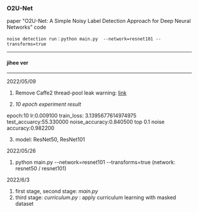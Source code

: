 ### O2U-Net
paper "O2U-Net: A Simple Noisy Label Detection Approach for Deep Neural Networks" code

```shell
noise detection run：python main.py  --network=resnet101 --transforms=true
```


---
#### jihee ver
***

2022/05/09
1. Remove Caffe2 thread-pool leak warning: [link](https://github.com/pytorch/pytorch/commit/567e6d3a8766133f384eb1e00635b21ed638d187)

2. *10 epoch experiment result*

epoch:10 lr:0.009100 train_loss: 3.1395677614974975 test_accuarcy:55.330000 noise_accuracy:0.840500 top 0.1 noise accuracy:0.982200

3. model: ResNet50, ResNet101

2022/05/26
1. python main.py  --network=resnet101 --transforms=true (network: resnet50 / resnet101)

2022/6/3
1. first stage, second stage: *main.py*
2. third stage: *curriculum.py* : apply curriculum learning with masked dataset